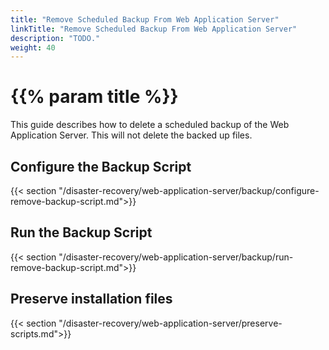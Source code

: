 ```yaml
---
title: "Remove Scheduled Backup From Web Application Server"
linkTitle: "Remove Scheduled Backup From Web Application Server"
description: "TODO."
weight: 40
---
```


# {{% param title %}}

This guide describes how to delete a scheduled backup of the Web Application Server. This will not delete the backed up files.

## Configure the Backup Script

{{< section "/disaster-recovery/web-application-server/backup/configure-remove-backup-script.md">}}

## Run the Backup Script

{{< section "/disaster-recovery/web-application-server/backup/run-remove-backup-script.md">}}

## Preserve installation files

{{< section "/disaster-recovery/web-application-server/preserve-scripts.md">}}